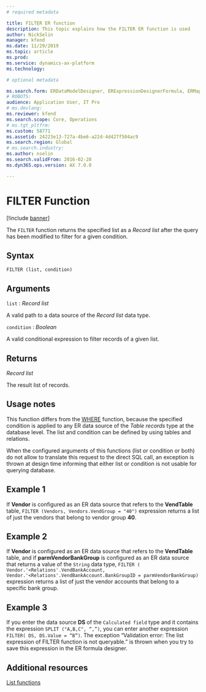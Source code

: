 ```yaml
---
# required metadata

title: FILTER ER function
description: This topic explains how the FILTER ER function is used
author: NickSelin
manager: kfend
ms.date: 11/29/2019
ms.topic: article
ms.prod: 
ms.service: dynamics-ax-platform
ms.technology: 

# optional metadata

ms.search.form: ERDataModelDesigner, ERExpressionDesignerFormula, ERMappedFormatDesigner, ERModelMappingDesigner
# ROBOTS: 
audience: Application User, IT Pro
# ms.devlang: 
ms.reviewer: kfend
ms.search.scope: Core, Operations
# ms.tgt_pltfrm: 
ms.custom: 58771
ms.assetid: 24223e13-727a-4be6-a22d-4d427f504ac9
ms.search.region: Global
# ms.search.industry: 
ms.author: nselin
ms.search.validFrom: 2016-02-28
ms.dyn365.ops.version: AX 7.0.0

---
```


# <a name="FILTER">FILTER Function</a>

[!include [banner](../includes/banner.md)]

The `FILTER` function returns the specified list as a *Record list* after the query has been modified to filter for a given condition.

## Syntax

```
FILTER (list, condition)
```

## Arguments

`list` : *Record list*

A valid path to a data source of the *Record list* data type.

`condition` : *Boolean*

A valid conditional expression to filter records of a given list.

## Returns

*Record list*

The result list of records.

## Usage notes

This function differs from the [WHERE](er-functions-list-where.md) function, because the specified condition is applied to any ER data source of the *Table
records* type at the database level. The list and condition can be defined by using tables and relations.

When the configured arguments of this functions (list or condition or both) do not allow to translate this request to the direct SQL call, an exception is thrown at design time informing that either list or condition is not usable for
querying database.

## Example 1

If **Vendor** is configured as an ER data source that refers to the **VendTable** table, `FILTER (Vendors, Vendors.VendGroup = "40")` expression returns a list of just the vendors that belong to vendor group **40**.

## Example 2

If **Vendor** is configured as an ER data source that refers to the **VendTable** table, and if **parmVendorBankGroup** is configured as an ER data source that returns a value of the `String` data type, `FILTER ( Vendor.'<Relations'.VendBankAccount, 
Vendor.'<Relations'.VendBankAccount.BankGroupID = parmVendorBankGroup)` expression returns a list of just the vendor accounts that belong to a specific bank group.

## Example 3

If you enter the data source **DS** of the `Calculated field` type and it contains the expression `SPLIT ("A,B,C", “,”)`, you can enter another expression `FILTER( DS, DS.Value = “B”)`. The exception “Validation error: The list expression of FILTER function is not queryable.” is thrown when you try to
save this expression in the ER formula designer.

## Additional resources

[List functions](er-functions-category-list.md)
